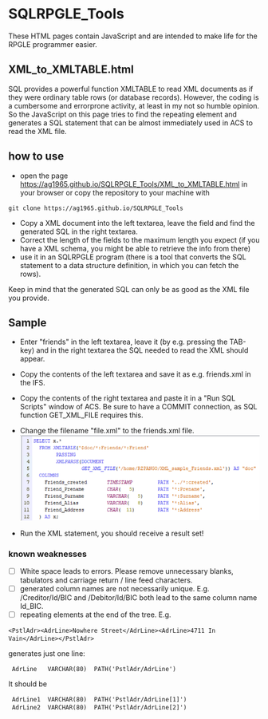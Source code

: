 # SQLRPGLE_Tools
These HTML pages contain JavaScript and are intended to make life for the RPGLE programmer easier.

## XML_to_XMLTABLE.html
SQL provides a powerful function XMLTABLE to read XML documents as if they were ordinary table rows (or database records).
However, the coding is a cumbersome and errorprone activity, at least in my not so humble opinion.
So the JavaScript on this page tries to find the repeating element and generates a SQL statement that can be almost immediately used in ACS to read the XML file.

## how to use
- open the page https://ag1965.github.io/SQLRPGLE_Tools/XML_to_XMLTABLE.html in your browser
or copy the repository to your machine with
```
git clone https://ag1965.github.io/SQLRPGLE_Tools
```


- Copy a XML document into the left textarea, leave the field and find the generated SQL in the right textarea.
- Correct the length of the fields to the maximum length you expect (if you have a XML schema, you might be able to retrieve the info from there)
- use it in an SQLRPGLE program (there is a tool that converts the SQL statement to a data structure definition, in which you can fetch the rows).

Keep in mind that the generated SQL can only be as good as the XML file you provide.

## Sample
- Enter "friends" in the left textarea, leave it (by e.g. pressing the TAB-key) and in the right textarea the SQL needed to read the XML should appear.

- Copy the contents of the left textarea and save it as e.g. friends.xml in the IFS.
- Copy the contents of the right textarea and paste it in a "Run SQL Scripts" window of ACS. Be sure to have a COMMIT connection, as SQL function GET_XML_FILE requires this.
- Change the filename "file.xml" to the friends.xml file.
![screenshot of ACS Run SQL Scripts with the changed SQL statements](img/ACS_Run_SQL_Scripts_friends.png)
- Run the XML statement, you should receive a result set!


### known weaknesses
- [ ] White space leads to errors. Please remove unnecessary blanks, tabulators and carriage return / line feed characters.
- [ ] generated column names are not necessarily unique. E.g. /Creditor/Id/BIC and /Debitor/Id/BIC both lead to the same column name Id_BIC.
- [ ] repeating elements at the end of the tree. E.g. 
```
<PstlAdr><AdrLine>Nowhere Street</AdrLine><AdrLine>4711 In Vain</AdrLine></PstlAdr> 
```
generates just one line:
```
 AdrLine   VARCHAR(80)  PATH('PstlAdr/AdrLine')
```
It should be 
```
 AdrLine1  VARCHAR(80)  PATH('PstlAdr/AdrLine[1]')
 AdrLine2  VARCHAR(80)  PATH('PstlAdr/AdrLine[2]')
```
 